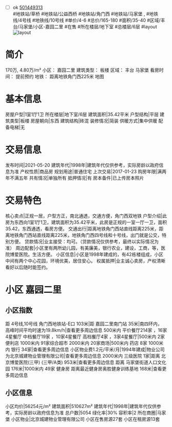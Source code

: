 - [ ] ok [501449313](https://bj.5i5j.com/ershoufang/501449313.html)  
 #地铁站/草桥 #地铁站/公益西桥 #地铁站/角门西 #地铁站/马家堡 ,  #地铁线/4号线 #地铁线/10号线
#单价/4-6 #总价/165-180 #面积/35-40   #区域/丰台/马家堡/小区-嘉园二里 #在售 #所在楼层/地下室 #总楼层/6层 #layout 
![layout](http://image2a.5i5j.com/bdir/layout/120270.jpg_P5.jpg) 
# 简介 
 170万,  4.80万/m² 
小区： 嘉园二里
建筑类型： 板楼
区域： 丰台 马家堡
看房时间： 提前预约
地铁： 距离地铁角门西225米 地图
# 基本信息 
 房屋户型|1室1厅1卫
所在楼层|地下室/6层
建筑面积|35.42平米
户型结构|平层
建筑类型|板楼
房屋朝向|东西
建筑结构|砖混
装修情况|简装
供暖方式|集中供暖
配备电梯|无
# 交易信息 
 发布时间|2021-05-20
建筑年代|1998年|建筑年代仅供参考，实际房龄以政府信息为准
产权性质|商品房
规划用途|普通住宅
上次交易|2017-01-23
购房年限|满两年不满五年
共有情况|单独所有
抵押情况|有
房本备件|已上传房本照片
# 交易特色 
 核心卖点|正规一居，户型方正，南北通透，交通方便，角门西双地铁
户型介绍|此房为东西向1室1厅1卫，建筑面积为35.42平米，此房是正规的一室一厅一卫，面积35.42，东西通透，看房方便。
交通出行|距离地铁角门西站直线距离225米，距离地铁角门西站直线距离225米，地铁角门西四号线和十号线，出门就是公交，特别方便。
贷款情况|业主接受：均可。（贷款情况仅供参考，最终以实际情况为准）
周边配套|小区里有两所幼儿园，有美廉美，银行农业，建设，工商，等，医院博爱医院。生活方便。
小区信息|小区是1998年建成的，有42栋楼组成，小区中间有两个中心花园，环境优美，居住安心。
权属抵押|业主诚心卖房，产权清晰 看好以后随时能签约。
# 小区 嘉园二里
## 小区指数 
 距 4号线,10号线 角门西地铁站-E口 103米|距 嘉园二里南门站 35米|南四环内， 高峰时间平均时速为19.8km/h|查看更多周边信息
500米内 平价餐厅214家 ，16家4星餐厅
中档餐厅19家 ，10家4星餐厅
高档餐厅4家 ，3家4星餐厅|500米内 2家便利店
1000米内 91家综合超市
2000米内 20家商场|500米内 药店 8家
1000米内 银行 34家|查看更多周边信息
小区物业费1.2元/平米/月|1994年建成|物业公司为北京城建物业管理有限公司|查看更多周边信息
2000米内 三级医院 1家|距离 北京博爱医院(三甲) (三甲/A类) 953米|查看更多周边信息
距离 马家堡街道人口文化园 176米|1000米内 49家 健身房
距离最近健身房奥胜健身训练基地 168米|查看更多周边信息
## 小区信息 
 小区均价|56254元/m²
建筑面积|510627m²
建筑年代|1998年|建筑年代仅供参考，实际房龄以政府信息为准
总户数|5054
绿化率|30%
容积率|2
所在商圈|马家堡
小区物业|北京城建物业管理有限公司
小区在售房源27套
小区在租房源13套
